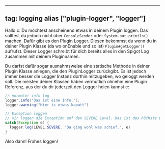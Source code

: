 
---
tag: logging
alias ["plugin-logger", "logger"]
---

Hallo c:
Du möchtest anscheinend etwas in deinem Plugin loggen.
Das solltest du jedoch nicht über `ConsoleSender` oder `System.out.println()` machen.
Dafür gibt es den Plugin Logger. Diesen bekommst du wenn du in deiner Plugin Klasse (da wo onEnable und so ist) `Plugin#getLogger()` aufrufst.
Dieser Logger schreibt für dich bereits alles in den Spigot Log zusammen mit deinem Pluginnamen.

Du darfst dafür sogar ausnahmsweise eine statische Methode in deiner Plugin Klasse anlegen, die den PluginLogger zurückgibt. Es ist jedoch immer besser die Logger Instanz dorthin mitzugeben, wo geloggt werden soll. Die meisten deiner Klassen haben vermutlich ohnehin eine Plugin Referenz, aus der du dir jederzeit den Logger holen kannst c:

```java
// normaler info log
logger.info("Das ist eine Info.");
logger.warning("Hier is etwas kaputt")

// Exception loggen
// Wir loggen die Exception auf den SEVERE Level. Das ist das höchste Level. Das benutzt man für kritische Fehler. Weniger kritische Fehler sollten mit WARNING geloggt werden.
catch(Exception e) {
  logger.log(LEVEL.SEVERE, "Da ging wohl was schief.", e)
}
```

Also dann! Frohes loggen!
